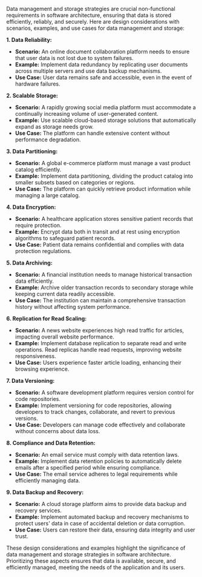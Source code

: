 Data management and storage strategies are crucial non-functional requirements in software architecture, ensuring that data is stored efficiently, reliably, and securely. Here are design considerations with scenarios, examples, and use cases for data management and storage:

**1. Data Reliability:**

- **Scenario:** An online document collaboration platform needs to ensure that user data is not lost due to system failures.
- **Example:** Implement data redundancy by replicating user documents across multiple servers and use data backup mechanisms.
- **Use Case:** User data remains safe and accessible, even in the event of hardware failures.

**2. Scalable Storage:**

- **Scenario:** A rapidly growing social media platform must accommodate a continually increasing volume of user-generated content.
- **Example:** Use scalable cloud-based storage solutions that automatically expand as storage needs grow.
- **Use Case:** The platform can handle extensive content without performance degradation.

**3. Data Partitioning:**

- **Scenario:** A global e-commerce platform must manage a vast product catalog efficiently.
- **Example:** Implement data partitioning, dividing the product catalog into smaller subsets based on categories or regions.
- **Use Case:** The platform can quickly retrieve product information while managing a large catalog.

**4. Data Encryption:**

- **Scenario:** A healthcare application stores sensitive patient records that require protection.
- **Example:** Encrypt data both in transit and at rest using encryption algorithms to safeguard patient records.
- **Use Case:** Patient data remains confidential and complies with data protection regulations.

**5. Data Archiving:**

- **Scenario:** A financial institution needs to manage historical transaction data efficiently.
- **Example:** Archive older transaction records to secondary storage while keeping current data readily accessible.
- **Use Case:** The institution can maintain a comprehensive transaction history without affecting system performance.

**6. Replication for Read Scaling:**

- **Scenario:** A news website experiences high read traffic for articles, impacting overall website performance.
- **Example:** Implement database replication to separate read and write operations. Read replicas handle read requests, improving website responsiveness.
- **Use Case:** Users experience faster article loading, enhancing their browsing experience.

**7. Data Versioning:**

- **Scenario:** A software development platform requires version control for code repositories.
- **Example:** Implement versioning for code repositories, allowing developers to track changes, collaborate, and revert to previous versions.
- **Use Case:** Developers can manage code effectively and collaborate without concerns about data loss.

**8. Compliance and Data Retention:**

- **Scenario:** An email service must comply with data retention laws.
- **Example:** Implement data retention policies to automatically delete emails after a specified period while ensuring compliance.
- **Use Case:** The email service adheres to legal requirements while efficiently managing data.

**9. Data Backup and Recovery:**

- **Scenario:** A cloud storage platform aims to provide data backup and recovery services.
- **Example:** Implement automated backup and recovery mechanisms to protect users' data in case of accidental deletion or data corruption.
- **Use Case:** Users can restore their data, ensuring data integrity and user trust.

These design considerations and examples highlight the significance of data management and storage strategies in software architecture. Prioritizing these aspects ensures that data is available, secure, and efficiently managed, meeting the needs of the application and its users.